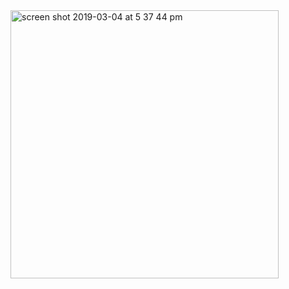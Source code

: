<img width="429" alt="screen shot 2019-03-04 at 5 37 44 pm" src="https://user-images.githubusercontent.com/25652273/53767742-b1335200-3ea4-11e9-8294-60b9bb3869fd.png">
